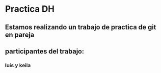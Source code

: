# Practica DH

## Estamos realizando un trabajo de practica de git en pareja
## participantes del trabajo: 
### luis y keila 
